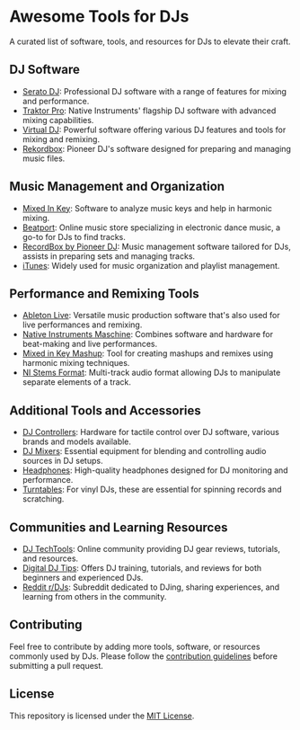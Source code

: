 # Awesome Tools for DJs

A curated list of software, tools, and resources for DJs to elevate their craft.

## DJ Software

- [Serato DJ](https://serato.com/dj/pro): Professional DJ software with a range of features for mixing and performance.
- [Traktor Pro](https://www.native-instruments.com/en/products/traktor/dj-software/traktor-pro-3/): Native Instruments' flagship DJ software with advanced mixing capabilities.
- [Virtual DJ](https://www.virtualdj.com/): Powerful software offering various DJ features and tools for mixing and remixing.
- [Rekordbox](https://rekordbox.com/): Pioneer DJ's software designed for preparing and managing music files.

## Music Management and Organization

- [Mixed In Key](https://mixedinkey.com/): Software to analyze music keys and help in harmonic mixing.
- [Beatport](https://www.beatport.com/): Online music store specializing in electronic dance music, a go-to for DJs to find tracks.
- [RecordBox by Pioneer DJ](https://rekordbox.com/): Music management software tailored for DJs, assists in preparing sets and managing tracks.
- [iTunes](https://www.apple.com/itunes/): Widely used for music organization and playlist management.

## Performance and Remixing Tools

- [Ableton Live](https://www.ableton.com/en/live/): Versatile music production software that's also used for live performances and remixing.
- [Native Instruments Maschine](https://www.native-instruments.com/en/products/maschine/): Combines software and hardware for beat-making and live performances.
- [Mixed in Key Mashup](https://mixedinkey.com/mashup): Tool for creating mashups and remixes using harmonic mixing techniques.
- [NI Stems Format](https://www.native-instruments.com/en/specials/stems): Multi-track audio format allowing DJs to manipulate separate elements of a track.

## Additional Tools and Accessories

- [DJ Controllers](https://djtechtools.com/best-dj-controllers/): Hardware for tactile control over DJ software, various brands and models available.
- [DJ Mixers](https://djtechtools.com/best-dj-mixers/): Essential equipment for blending and controlling audio sources in DJ setups.
- [Headphones](https://djtechtools.com/2028-2/): High-quality headphones designed for DJ monitoring and performance.
- [Turntables](https://djtechtools.com/best-dj-turntables/): For vinyl DJs, these are essential for spinning records and scratching.

## Communities and Learning Resources

- [DJ TechTools](https://djtechtools.com/): Online community providing DJ gear reviews, tutorials, and resources.
- [Digital DJ Tips](https://www.digitaldjtips.com/): Offers DJ training, tutorials, and reviews for both beginners and experienced DJs.
- [Reddit r/DJs](https://www.reddit.com/r/DJs/): Subreddit dedicated to DJing, sharing experiences, and learning from others in the community.

## Contributing

Feel free to contribute by adding more tools, software, or resources commonly used by DJs. Please follow the [contribution guidelines](CONTRIBUTING.md) before submitting a pull request.

## License

This repository is licensed under the [MIT License](LICENSE).
